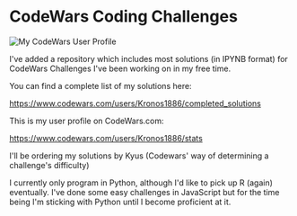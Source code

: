 # CodeWars Coding Challenges
![My CodeWars User Profile](https://www.codewars.com/users/Kronos1886/badges/large)

I've added a repository which includes most solutions (in IPYNB format) for CodeWars Challenges I've been working on in my free time.

You can find a complete list of my solutions here:
  
  https://www.codewars.com/users/Kronos1886/completed_solutions

This is my user profile on CodeWars.com:
  
  https://www.codewars.com/users/Kronos1886/stats

I'll be ordering my solutions by Kyus (Codewars' way of determining a challenge's difficulty)

I currently only program in Python, although I'd like to pick up R (again) eventually. I've done some easy challenges in JavaScript but for the time being I'm sticking with Python until I become proficient at it.
